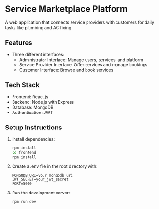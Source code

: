 # Service Marketplace Platform

A web application that connects service providers with customers for daily tasks like plumbing and AC fixing.

## Features

- Three different interfaces:
  - Administrator Interface: Manage users, services, and platform
  - Service Provider Interface: Offer services and manage bookings
  - Customer Interface: Browse and book services

## Tech Stack

- Frontend: React.js
- Backend: Node.js with Express
- Database: MongoDB
- Authentication: JWT

## Setup Instructions

1. Install dependencies:
   ```bash
   npm install
   cd frontend
   npm install
   ```

2. Create a .env file in the root directory with:
   ```
   MONGODB_URI=your_mongodb_uri
   JWT_SECRET=your_jwt_secret
   PORT=5000
   ```

3. Run the development server:
   ```bash
   npm run dev
   ```

